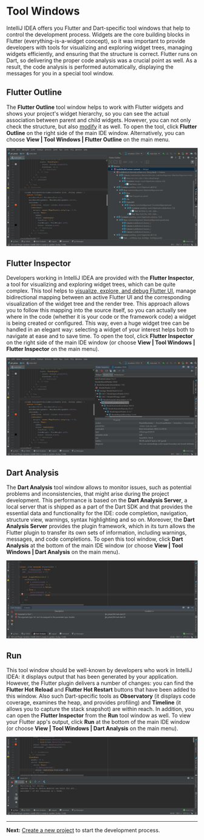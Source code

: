 # Tool Windows

IntelliJ IDEA offers you Flutter and Dart-specific tool windows that help to control the development process. Widgets are the core 
building blocks in Flutter (everything-is-a-widget concept), so it was important to provide developers with tools for visualizing and 
exploring widget trees, managing widgets efficiently, and ensuring that the structure is correct. Flutter runs on Dart, so delivering the 
proper code analysis was a crucial point as well. As a result, the code analysis is performed automatically, displaying the messages for 
you in a special tool window.

## Flutter Outline
The **Flutter Outline** tool window helps to work with Flutter widgets and shows your project's widget hierarchy, so you can see the 
actual association between parent and child widgets. However, you can not only check the structure, but also [modify](https://github.com/jetpack-pizza/demo/blob/master/content/working-with-source-code.md#flutter-outline) it as well. To open 
the tool, click **Flutter Outline** on the right side of the main IDE window. Alternatively, you can choose **View | Tool Windows | 
Flutter Outline** on the main menu. 
<p align="center">
<img src="https://github.com/jetpack-pizza/demo/blob/master/img/2_outline_tool_window.png" alt="Outline Tool Window"/>
</p>

## Flutter Inspector
Developers working in IntelliJ IDEA are provided with the **Flutter Inspector**, a tool for visualizing and exploring widget trees, 
which can be quite complex. This tool helps to [visualize, explore, and debug Flutter UI](https://github.com/jetpack-pizza/demo/blob/master/content/testing-and-debugging.md#flutter-inspector), manage bidirectional mapping between an 
active Flutter UI and the corresponding visualization of the widget tree and the render tree. This approach allows you to follow this 
mapping into the source itself, so you can actually see where in the code (whether it is your code or the framework code) a widget is 
being created or configured. This way, even a huge widget tree can be handled in an elegant way: selecting a widget of your interest 
helps both to navigate at ease and to save time. To open the tool, click **Flutter Inspector** on the right side of the main IDE window 
(or choose **View | Tool Windows | Flutter Inspector** on the main menu).
<p align="center">
<img src="https://github.com/jetpack-pizza/demo/blob/master/img/2_inspector_tool_window.png" alt="Inspector Tool Window"/>
</p>

## Dart Analysis
The **Dart Analysis** tool window allows to monitor issues, such as potential problems and inconsistencies, that might arise during the project development. This performance is based on the **Dart Analysis Server**, a local server that is shipped as a part of the Dart SDK and that provides the essential data and functionality for the IDE: code completion, navigation, structure view, warnings, syntax highlighting and so on. Moreover, the **Dart Analysis Server** provides the plugin framework, which in its turn allows the Flutter plugin to transfer its own sets of information, including warnings, messages, and code completions. To open this tool window, click **Dart Analysis** at the bottom of the main IDE window (or choose **View | Tool Windows | Dart Analysis** on the main menu).
<p align="center">
<img src="https://github.com/jetpack-pizza/demo/blob/master/img/2_dart_analysis_tool_window.png" alt="Dart Analysis Tool Window"/>
</p>

## Run
This tool window should be well-known by developers who work in IntelliJ IDEA: it displays output that has been generated by your 
application. However, the Flutter plugin delivers a number of changes: you can find the **Flutter Hot Reload** and **Flutter Hot 
Restart** buttons that have been added to this window. Also such Dart-specific tools as **Observatory** (it displays code coverage, 
examines the heap, and provides profiling) and **Timeline** (it allows you to capture the stack snapshot) are within reach. In addition, 
you can open the **Flutter Inspector** from the **Run** tool window as well. To view your Flutter app's output, click **Run** at the 
bottom of the main IDE window (or choose **View | Tool Windows | Dart Analysis** on the main menu).
<p align="center">
<img src="https://github.com/jetpack-pizza/demo/blob/master/img/2_run_tool_window.png" alt="Run Tool Window"/>
</p>

---

**Next:** [Create a new project](https://github.com/jetpack-pizza/demo/blob/master/content/creating-projects.md) to start the development process.
